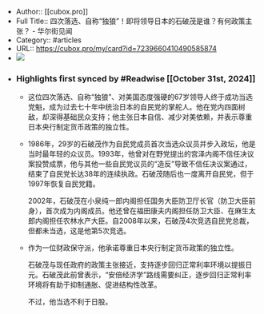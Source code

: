 - Author:: [[cubox.pro]]
- Full Title:: 四次落选、自称“独狼”！即将领导日本的石破茂是谁？有何政策主张？ - 华尔街见闻
- Category:: #articles
- URL:: https://cubox.pro/my/card?id=7239660410490585874
- ![](https://readwise-assets.s3.amazonaws.com/static/images/article2.74d541386bbf.png)
- ### Highlights first synced by #Readwise [[October 31st, 2024]]
    - 这位四次落选、自称“独狼”、对美国态度强硬的67岁领导人终于成功当选党魁，成为过去七十年中统治日本的自民党的掌舵人。他在党内四面树敌，却深得基础民众支持；他主张日本自信、减少对美依赖，并表示尊重日本央行制定货币政策的独立性。
    - 1986年，29岁的石破茂作为自民党成员首次当选众议员并步入政坛，他是当时最年轻的众议员。1993年，他曾对在野党提出的宫泽内阁不信任决议案投赞成票，他与其他一些自民党议员的“造反”导致不信任决议案通过，结束了自民党长达38年的连续执政。石破茂随后也一度离开自民党，但于1997年恢复自民党籍。
      
      2002年，石破茂在小泉纯一郎内阁担任国务大臣防卫厅长官（防卫大臣前身），首次成为内阁成员。他还曾在福田康夫内阁担任防卫大臣、在麻生太郎内阁担任农林水产大臣。自2008年以来，石破茂4次竞选自民党总裁，但都未当选，这是他第5次竞选。
    - 作为一位财政保守派，他承诺尊重日本央行制定货币政策的独立性。
      
      石破茂与现任政府的政策主张接近，支持逐步回归正常利率环境以提振日元。石破茂此前曾表示，“安倍经济学”路线需要纠正，逐步回归正常利率环境将有助于抑制通胀、促进结构性改革。
      
      不过，他当选不利于日股。
